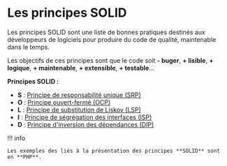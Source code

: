 # Les principes SOLID

Les principes SOLID sont une liste de bonnes pratiques destinés aux développeurs de logiciels pour produire du code de qualité, maintenable dans le temps.

Les objectifs de ces principes sont que le code soit **- buger**, **+ lisible**, **+ logique**, **+ maintenable**, **+ extensible**, **+ testable**...

**Principes SOLID :**

- **S** : [Principe de responsabilité unique (SRP)](01-principe-de-responsabilite-unique.md)
- **O** : [Principe ouvert-fermé (OCP)](02-principe-ouvert-ferme.md)
- **L** : [Principe de substitution de Liskov (LSP)](03-principe-de-substitution-de-liskov.md)
- **I** : [Principe de ségrégation des interfaces (ISP)](04-principe-de-segregation-des-interfaces.md)
- **D** : [Principe d'inversion des dépendances (DIP)](05-principe-d-inversion-des-dependances.md)

!!! info 

    Les exemples des liés à la présentation des principes **SOLID** sont en **PHP**.